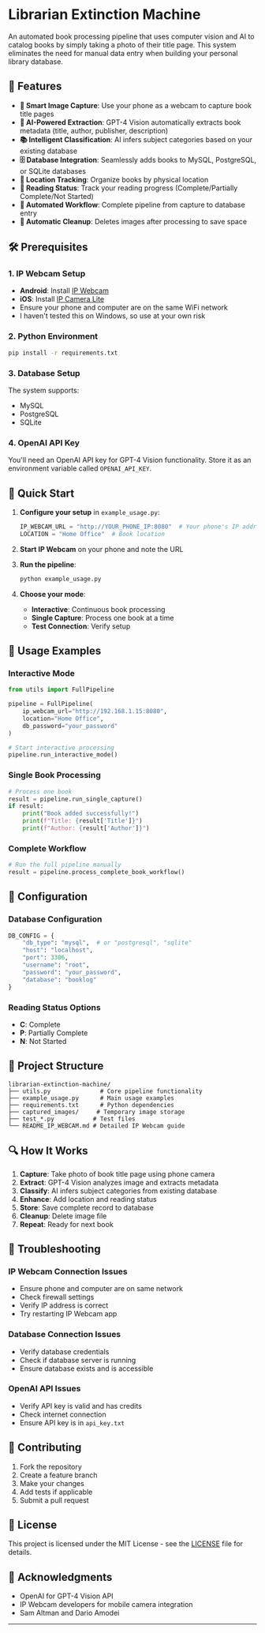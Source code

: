 # Librarian Extinction Machine

An automated book processing pipeline that uses computer vision and AI to catalog books by simply taking a photo of their title page. This system eliminates the need for manual data entry when building your personal library database.

## 🚀 Features

- **📸 Smart Image Capture**: Use your phone as a webcam to capture book title pages
- **🤖 AI-Powered Extraction**: GPT-4 Vision automatically extracts book metadata (title, author, publisher, description)
- **📚 Intelligent Classification**: AI infers subject categories based on your existing database
- **🗄️ Database Integration**: Seamlessly adds books to MySQL, PostgreSQL, or SQLite databases
- **📍 Location Tracking**: Organize books by physical location
- **📖 Reading Status**: Track your reading progress (Complete/Partially Complete/Not Started)
- **🔄 Automated Workflow**: Complete pipeline from capture to database entry
- **🧹 Automatic Cleanup**: Deletes images after processing to save space

## 🛠️ Prerequisites

### 1. IP Webcam Setup
- **Android**: Install [IP Webcam](https://play.google.com/store/apps/details?id=com.pas.webcam)
- **iOS**: Install [IP Camera Lite](https://apps.apple.com/us/app/ip-camera-lite/id570912928)
- Ensure your phone and computer are on the same WiFi network
- I haven't tested this on Windows, so use at your own risk

### 2. Python Environment
```bash
pip install -r requirements.txt
```

### 3. Database Setup
The system supports:
- MySQL
- PostgreSQL
- SQLite

### 4. OpenAI API Key
You'll need an OpenAI API key for GPT-4 Vision functionality. Store it as an environment variable called `OPENAI_API_KEY`.

## 🚀 Quick Start

1. **Configure your setup** in `example_usage.py`:
   ```python
   IP_WEBCAM_URL = "http://YOUR_PHONE_IP:8080"  # Your phone's IP address
   LOCATION = "Home Office"  # Book location
   ```

2. **Start IP Webcam** on your phone and note the URL

3. **Run the pipeline**:
   ```bash
   python example_usage.py
   ```

4. **Choose your mode**:
   - **Interactive**: Continuous book processing
   - **Single Capture**: Process one book at a time
   - **Test Connection**: Verify setup

## 📖 Usage Examples

### Interactive Mode
```python
from utils import FullPipeline

pipeline = FullPipeline(
    ip_webcam_url="http://192.168.1.15:8080",
    location="Home Office",
    db_password="your_password"
)

# Start interactive processing
pipeline.run_interactive_mode()
```

### Single Book Processing
```python
# Process one book
result = pipeline.run_single_capture()
if result:
    print("Book added successfully!")
    print(f"Title: {result['Title']}")
    print(f"Author: {result['Author']}")
```

### Complete Workflow
```python
# Run the full pipeline manually
result = pipeline.process_complete_book_workflow()
```

## 🔧 Configuration

### Database Configuration
```python
DB_CONFIG = {
    "db_type": "mysql",  # or "postgresql", "sqlite"
    "host": "localhost",
    "port": 3306,
    "username": "root",
    "password": "your_password",
    "database": "booklog"
}
```

### Reading Status Options
- **C**: Complete
- **P**: Partially Complete  
- **N**: Not Started

## 📁 Project Structure

```
librarian-extinction-machine/
├── utils.py              # Core pipeline functionality
├── example_usage.py      # Main usage examples
├── requirements.txt      # Python dependencies
├── captured_images/     # Temporary image storage
├── test_*.py           # Test files
└── README_IP_WEBCAM.md # Detailed IP Webcam guide
```

## 🔍 How It Works

1. **Capture**: Take photo of book title page using phone camera
2. **Extract**: GPT-4 Vision analyzes image and extracts metadata
3. **Classify**: AI infers subject categories from existing database
4. **Enhance**: Add location and reading status
5. **Store**: Save complete record to database
6. **Cleanup**: Delete image file
7. **Repeat**: Ready for next book

## 🐛 Troubleshooting

### IP Webcam Connection Issues
- Ensure phone and computer are on same network
- Check firewall settings
- Verify IP address is correct
- Try restarting IP Webcam app

### Database Connection Issues
- Verify database credentials
- Check if database server is running
- Ensure database exists and is accessible

### OpenAI API Issues
- Verify API key is valid and has credits
- Check internet connection
- Ensure API key is in `api_key.txt`

## 🤝 Contributing

1. Fork the repository
2. Create a feature branch
3. Make your changes
4. Add tests if applicable
5. Submit a pull request

## 📄 License

This project is licensed under the MIT License - see the [LICENSE](LICENSE) file for details.

## 🙏 Acknowledgments

- OpenAI for GPT-4 Vision API
- IP Webcam developers for mobile camera integration
- Sam Altman and Dario Amodei

---
